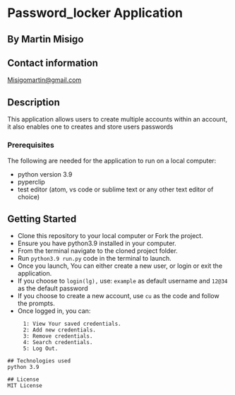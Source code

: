 # Password_locker Application

## By Martin Misigo

## Contact information
Misigomartin@gmail.com

## Description
This application allows users to create multiple accounts  within an account, it also enables one to creates and store users passwords

### Prerequisites

The following are needed for the application to run on a local computer:
* python version 3.9
* pyperclip
* test editor (atom, vs code or sublime text or any other text editor of choice)

## Getting Started
* Clone this repository to your local computer or Fork the project.
* Ensure you have python3.9 installed in your computer.
* From the terminal navigate to the cloned project folder.
* Run ```python3.9 run.py``` code in the terminal to launch.
* Once you launch, You can either create a new user, or login or exit the application.
* If you choose to ```login(lg),``` use: ```example``` as default username and ```12@34``` as  the default password
* If you choose to create a new account, use ```cu``` as the code and follow the prompts.
* Once logged in, you can:
```
     1: View Your saved credentials.
     2: Add new credentials.
     3: Remove credentials.
     4: Search credentials.
     5: Log Out.

## Technologies used
python 3.9

## License
MIT License
